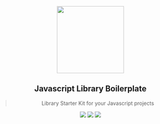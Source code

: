  <div align="center">
 <img align="center" width="180" src="https://franciscohodge.com/project-pages/js-library-boilerplate/images/JSLibraryBoilerplate.png" />
  <h2>Javascript Library Boilerplate</h2>
  <blockquote>Library Starter Kit for your Javascript projects</blockquote>
  <img src="https://travis-ci.org/hodgef/js-library-boilerplate.svg?branch=master" /> <img src="https://img.shields.io/david/hodgef/js-library-boilerplate.svg" /> <img src="https://img.shields.io/david/dev/hodgef/js-library-boilerplate.svg" />
</div>
